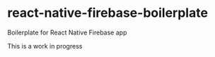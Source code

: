 # react-native-firebase-boilerplate
Boilerplate for React Native Firebase app

This is a work in progress
